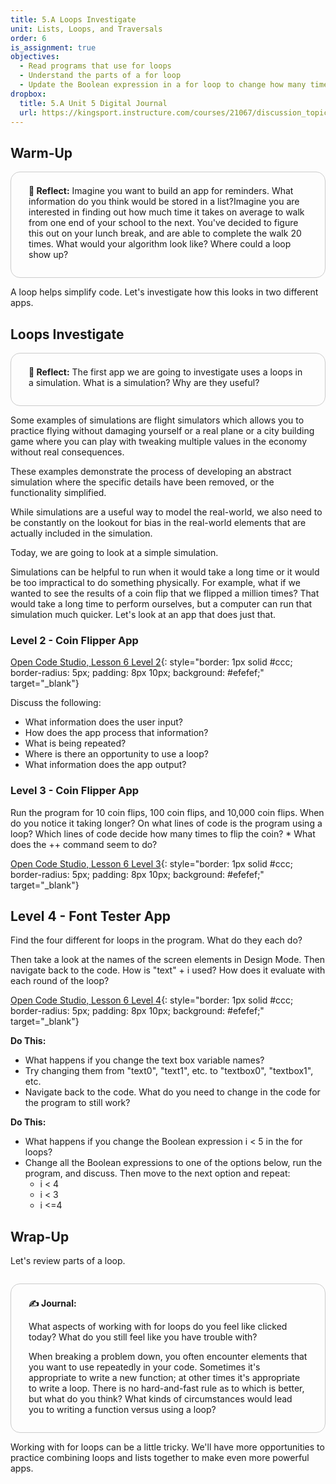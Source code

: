 ```yaml
---
title: 5.A Loops Investigate
unit: Lists, Loops, and Traversals
order: 6
is_assignment: true
objectives:
  - Read programs that use for loops
  - Understand the parts of a for loop
  - Update the Boolean expression in a for loop to change how many times the loop runs
dropbox:
  title: 5.A Unit 5 Digital Journal
  url: https://kingsport.instructure.com/courses/21067/discussion_topics/36025
---
```


## Warm-Up

<div style="border: 1px solid #ccc; border-radius: 15px; padding: 0.5em 2em 1em 2em;">
  <p class="text-xl"><strong>🤔 Reflect:</strong> Imagine you want to build an app for reminders. What information do you think would be stored in a list?Imagine you are interested in finding out how much time it takes on average to walk from one end of your school to the next. You've decided to figure this out on your lunch break, and are able to complete the walk 20 times. What would your algorithm look like? Where could a loop show up?</p>
</div>

A loop helps simplify code. Let's investigate how this looks in two different apps.

## Loops Investigate

<div style="border: 1px solid #ccc; border-radius: 15px; padding: 0.5em 2em 1em 2em;">
  <p class="text-xl"><strong>🤔 Reflect:</strong> The first app we are going to investigate uses a loops in a simulation. What is a simulation? Why are they useful?</p>
</div>

Some examples of simulations are flight simulators which allows you to practice flying without damaging yourself or a real plane or a city building game where you can play with tweaking multiple values in the economy without real consequences.

These examples demonstrate the process of developing an abstract simulation where the specific details have been removed, or the functionality simplified.

While simulations are a useful way to model the real-world, we also need to be constantly on the lookout for bias in the real-world elements that are actually included in the simulation.

Today, we are going to look at a simple simulation.

Simulations can be helpful to run when it would take a long time or it would be too impractical to do something physically. For example, what if we wanted to see the results of a coin flip that we flipped a million times? That would take a long time to perform ourselves, but a computer can run that simulation much quicker. Let's look at an app that does just that.

### Level 2 - Coin Flipper App

[Open Code Studio, Lesson 6 Level 2](https://studio.code.org/s/csp5-2020/stage/6/puzzle/2){: style="border: 1px solid #ccc; border-radius: 5px; padding: 8px 10px; background: #efefef;" target="\_blank"}

Discuss the following:

- What information does the user input?
- How does the app process that information?
- What is being repeated?
- Where is there an opportunity to use a loop?
- What information does the app output?

### Level 3 - Coin Flipper App

Run the program for 10 coin flips, 100 coin flips, and 10,000 coin flips. When do you notice it taking longer? On what lines of code is the program using a loop? Which lines of code decide how many times to flip the coin? \* What does the ++ command seem to do?

[Open Code Studio, Lesson 6 Level 3](https://studio.code.org/s/csp5-2020/stage/6/puzzle/3){: style="border: 1px solid #ccc; border-radius: 5px; padding: 8px 10px; background: #efefef;" target="\_blank"}

## Level 4 - Font Tester App

Find the four different for loops in the program. What do they each do?

Then take a look at the names of the screen elements in Design Mode. Then navigate back to the code. How is "text" + i used? How does it evaluate with each round of the loop?

[Open Code Studio, Lesson 6 Level 4](https://studio.code.org/s/csp5-2020/stage/6/puzzle/4){: style="border: 1px solid #ccc; border-radius: 5px; padding: 8px 10px; background: #efefef;" target="\_blank"}

**Do This:**

- What happens if you change the text box variable names?
- Try changing them from "text0", "text1", etc. to "textbox0", "textbox1", etc.
- Navigate back to the code. What do you need to change in the code for the program to still work?

**Do This:**

- What happens if you change the Boolean expression i < 5 in the for loops?
- Change all the Boolean expressions to one of the options below, run the program, and discuss. Then move to the next option and repeat:
  - i < 4
  - i < 3
  - i <=4

## Wrap-Up

Let's review parts of a loop.

<div style="border: 1px solid #ccc; border-radius: 15px; padding: 0.5em 2em 1em 2em; margin: 2em 0 0 0;">
  <p class="text-xl"><strong>✍️ Journal:</strong></p> <p>What aspects of working with for loops do you feel like clicked today? What do you still feel like you have trouble with?</p>
  <p>When breaking a problem down, you often encounter elements that you want to use repeatedly in your code. Sometimes it's appropriate to write a new function; at other times it's appropriate to write a loop. There is no hard-and-fast rule as to which is better, but what do you think? What kinds of circumstances would lead you to writing a function versus using a loop?</p>
</div>

Working with for loops can be a little tricky. We'll have more opportunities to practice combining loops and lists together to make even more powerful apps.
